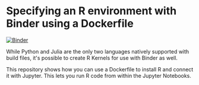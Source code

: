 # Specifying an R environment with Binder using a Dockerfile

[![Binder](https://mybinder.org/badge.svg)](https://mybinder.org/v2/gh/Efsilvaa/MLHub/tree/master/aula_Documentacao/master?filepath=template1_notebook.Rmd)

While Python and Julia are the only two languages natively supported with
build files, it's possible to create R Kernels for use with Binder as well.

This repository shows how you can use a Dockerfile to install R and
connect it with Jupyter. This lets you run R code from within the Jupyter Notebooks.

